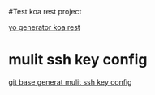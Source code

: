 
#Test koa rest project

[yo generator koa rest](https://github.com/PatrickWolleb/generator-koa-rest)

# mulit ssh key config
[git base generat  mulit ssh key config](http://riny.net/2014/git-ssh-key/)

